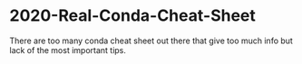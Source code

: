 # 2020-Real-Conda-Cheat-Sheet
There are too many conda cheat sheet out there that give too much info but lack of the most important tips.
